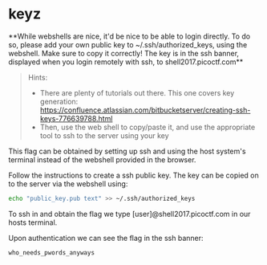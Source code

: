 <h1>keyz</h1>
**While webshells are nice, it'd be nice to be able to login directly. To do so, please add your own public key to ~/.ssh/authorized_keys, using the webshell. Make sure to copy it correctly! The key is in the ssh banner, displayed when you login remotely with ssh, to shell2017.picoctf.com**

>Hints:
>
>- There are plenty of tutorials out there. This one covers key generation: https://confluence.atlassian.com/bitbucketserver/creating-ssh-keys-776639788.html
>- Then, use the web shell to copy/paste it, and use the appropriate tool to ssh to the server using your key
>
This flag can be obtained by setting up ssh and using the host system's terminal instead of the webshell provided in the browser.

Follow the instructions to create a ssh public key. The key can be copied on to the server via the webshell using:

```bash
echo "public_key.pub text" >> ~/.ssh/authorized_keys
```

To ssh in and obtain the flag we type [user]@shell2017.picoctf.com in our hosts terminal.

Upon authentication we can see the flag in the ssh banner:

```
who_needs_pwords_anyways
```
